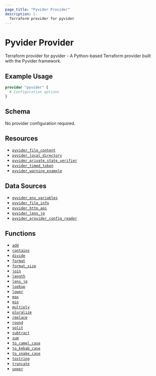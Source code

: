 ```yaml
---
page_title: "Pyvider Provider"
description: |-
  Terraform provider for pyvider
---
```


# Pyvider Provider

Terraform provider for pyvider - A Python-based Terraform provider built with the Pyvider framework.

## Example Usage

```terraform
provider "pyvider" {
  # Configuration options
}
```

## Schema

No provider configuration required.

## Resources

- [`pyvider_file_content`](./resources/file_content.md)
- [`pyvider_local_directory`](./resources/local_directory.md)
- [`pyvider_private_state_verifier`](./resources/private_state_verifier.md)
- [`pyvider_timed_token`](./resources/timed_token.md)
- [`pyvider_warning_example`](./resources/warning_example.md)

## Data Sources

- [`pyvider_env_variables`](./data-sources/env_variables.md)
- [`pyvider_file_info`](./data-sources/file_info.md)
- [`pyvider_http_api`](./data-sources/http_api.md)
- [`pyvider_lens_jq`](./data-sources/lens_jq.md)
- [`pyvider_provider_config_reader`](./data-sources/provider_config_reader.md)

## Functions

- [`add`](./functions/add.md)
- [`contains`](./functions/contains.md)
- [`divide`](./functions/divide.md)
- [`format`](./functions/format.md)
- [`format_size`](./functions/format_size.md)
- [`join`](./functions/join.md)
- [`length`](./functions/length.md)
- [`lens_jq`](./functions/lens_jq.md)
- [`lookup`](./functions/lookup.md)
- [`lower`](./functions/lower.md)
- [`max`](./functions/max.md)
- [`min`](./functions/min.md)
- [`multiply`](./functions/multiply.md)
- [`pluralize`](./functions/pluralize.md)
- [`replace`](./functions/replace.md)
- [`round`](./functions/round.md)
- [`split`](./functions/split.md)
- [`subtract`](./functions/subtract.md)
- [`sum`](./functions/sum.md)
- [`to_camel_case`](./functions/to_camel_case.md)
- [`to_kebab_case`](./functions/to_kebab_case.md)
- [`to_snake_case`](./functions/to_snake_case.md)
- [`tostring`](./functions/tostring.md)
- [`truncate`](./functions/truncate.md)
- [`upper`](./functions/upper.md)
